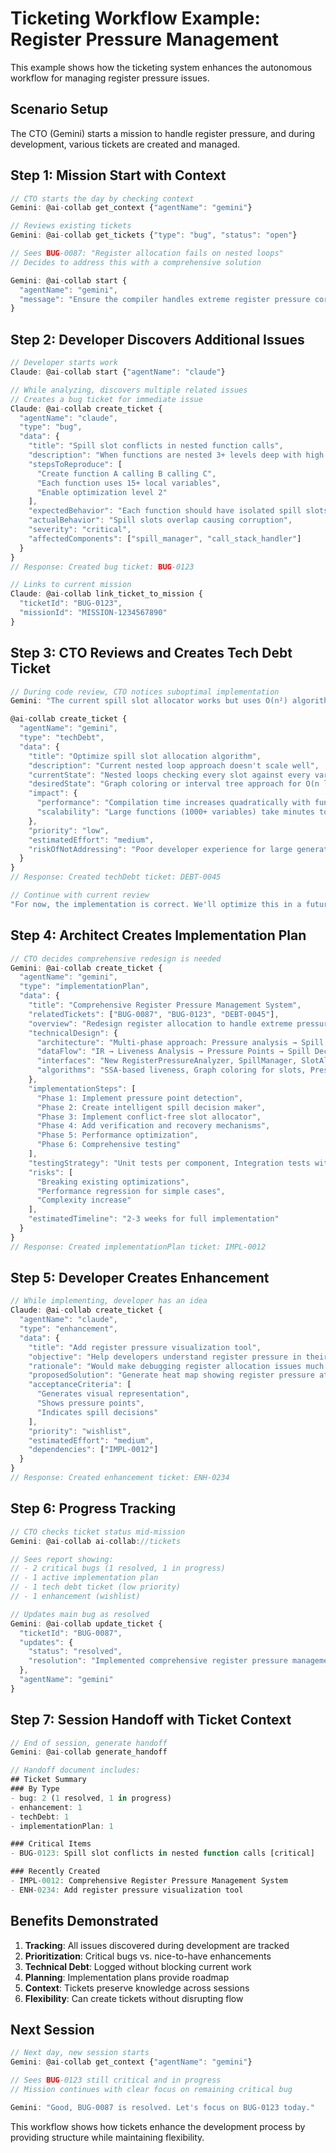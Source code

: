 # Ticketing Workflow Example: Register Pressure Management

This example shows how the ticketing system enhances the autonomous workflow for managing register pressure issues.

## Scenario Setup

The CTO (Gemini) starts a mission to handle register pressure, and during development, various tickets are created and managed.

## Step 1: Mission Start with Context

```javascript
// CTO starts the day by checking context
Gemini: @ai-collab get_context {"agentName": "gemini"}

// Reviews existing tickets
Gemini: @ai-collab get_tickets {"type": "bug", "status": "open"}

// Sees BUG-0087: "Register allocation fails on nested loops"
// Decides to address this with a comprehensive solution

Gemini: @ai-collab start {
  "agentName": "gemini", 
  "message": "Ensure the compiler handles extreme register pressure correctly, addressing BUG-0087 and related issues"
}
```

## Step 2: Developer Discovers Additional Issues

```javascript
// Developer starts work
Claude: @ai-collab start {"agentName": "claude"}

// While analyzing, discovers multiple related issues
// Creates a bug ticket for immediate issue
Claude: @ai-collab create_ticket {
  "agentName": "claude",
  "type": "bug",
  "data": {
    "title": "Spill slot conflicts in nested function calls",
    "description": "When functions are nested 3+ levels deep with high register pressure, spill slots can conflict",
    "stepsToReproduce": [
      "Create function A calling B calling C",
      "Each function uses 15+ local variables",
      "Enable optimization level 2"
    ],
    "expectedBehavior": "Each function should have isolated spill slots",
    "actualBehavior": "Spill slots overlap causing corruption",
    "severity": "critical",
    "affectedComponents": ["spill_manager", "call_stack_handler"]
  }
}
// Response: Created bug ticket: BUG-0123

// Links to current mission
Claude: @ai-collab link_ticket_to_mission {
  "ticketId": "BUG-0123",
  "missionId": "MISSION-1234567890"
}
```

## Step 3: CTO Reviews and Creates Tech Debt Ticket

```javascript
// During code review, CTO notices suboptimal implementation
Gemini: "The current spill slot allocator works but uses O(n²) algorithm. Creating tech debt ticket for future optimization."

@ai-collab create_ticket {
  "agentName": "gemini",
  "type": "techDebt",
  "data": {
    "title": "Optimize spill slot allocation algorithm",
    "description": "Current nested loop approach doesn't scale well",
    "currentState": "Nested loops checking every slot against every variable",
    "desiredState": "Graph coloring or interval tree approach for O(n log n)",
    "impact": {
      "performance": "Compilation time increases quadratically with function size",
      "scalability": "Large functions (1000+ variables) take minutes to compile"
    },
    "priority": "low",
    "estimatedEffort": "medium",
    "riskOfNotAddressing": "Poor developer experience for large generated code"
  }
}
// Response: Created techDebt ticket: DEBT-0045

// Continue with current review
"For now, the implementation is correct. We'll optimize this in a future iteration. Approving with minor revisions."
```

## Step 4: Architect Creates Implementation Plan

```javascript
// CTO decides comprehensive redesign is needed
Gemini: @ai-collab create_ticket {
  "agentName": "gemini",
  "type": "implementationPlan",
  "data": {
    "title": "Comprehensive Register Pressure Management System",
    "relatedTickets": ["BUG-0087", "BUG-0123", "DEBT-0045"],
    "overview": "Redesign register allocation to handle extreme pressure gracefully",
    "technicalDesign": {
      "architecture": "Multi-phase approach: Pressure analysis → Spill decision → Slot allocation → Verification",
      "dataFlow": "IR → Liveness Analysis → Pressure Points → Spill Decisions → Allocated IR",
      "interfaces": "New RegisterPressureAnalyzer, SpillManager, SlotAllocator interfaces",
      "algorithms": "SSA-based liveness, Graph coloring for slots, Pressure prediction heuristics"
    },
    "implementationSteps": [
      "Phase 1: Implement pressure point detection",
      "Phase 2: Create intelligent spill decision maker",
      "Phase 3: Implement conflict-free slot allocator",
      "Phase 4: Add verification and recovery mechanisms",
      "Phase 5: Performance optimization",
      "Phase 6: Comprehensive testing"
    ],
    "testingStrategy": "Unit tests per component, Integration tests with nested functions, Stress tests with 1000+ variables, Benchmark suite",
    "risks": [
      "Breaking existing optimizations",
      "Performance regression for simple cases",
      "Complexity increase"
    ],
    "estimatedTimeline": "2-3 weeks for full implementation"
  }
}
// Response: Created implementationPlan ticket: IMPL-0012
```

## Step 5: Developer Creates Enhancement

```javascript
// While implementing, developer has an idea
Claude: @ai-collab create_ticket {
  "agentName": "claude",
  "type": "enhancement",
  "data": {
    "title": "Add register pressure visualization tool",
    "objective": "Help developers understand register pressure in their code",
    "rationale": "Would make debugging register allocation issues much easier",
    "proposedSolution": "Generate heat map showing register pressure at each program point",
    "acceptanceCriteria": [
      "Generates visual representation",
      "Shows pressure points",
      "Indicates spill decisions"
    ],
    "priority": "wishlist",
    "estimatedEffort": "medium",
    "dependencies": ["IMPL-0012"]
  }
}
// Response: Created enhancement ticket: ENH-0234
```

## Step 6: Progress Tracking

```javascript
// CTO checks ticket status mid-mission
Gemini: @ai-collab ai-collab://tickets

// Sees report showing:
// - 2 critical bugs (1 resolved, 1 in progress)
// - 1 active implementation plan
// - 1 tech debt ticket (low priority)
// - 1 enhancement (wishlist)

// Updates main bug as resolved
Gemini: @ai-collab update_ticket {
  "ticketId": "BUG-0087",
  "updates": {
    "status": "resolved",
    "resolution": "Implemented comprehensive register pressure management per IMPL-0012"
  },
  "agentName": "gemini"
}
```

## Step 7: Session Handoff with Ticket Context

```javascript
// End of session, generate handoff
Gemini: @ai-collab generate_handoff

// Handoff document includes:
## Ticket Summary
### By Type
- bug: 2 (1 resolved, 1 in progress)
- enhancement: 1
- techDebt: 1
- implementationPlan: 1

### Critical Items
- BUG-0123: Spill slot conflicts in nested function calls [critical]

### Recently Created
- IMPL-0012: Comprehensive Register Pressure Management System
- ENH-0234: Add register pressure visualization tool
```

## Benefits Demonstrated

1. **Tracking**: All issues discovered during development are tracked
2. **Prioritization**: Critical bugs vs. nice-to-have enhancements
3. **Technical Debt**: Logged without blocking current work
4. **Planning**: Implementation plans provide roadmap
5. **Context**: Tickets preserve knowledge across sessions
6. **Flexibility**: Can create tickets without disrupting flow

## Next Session

```javascript
// Next day, new session starts
Gemini: @ai-collab get_context {"agentName": "gemini"}

// Sees BUG-0123 still critical and in progress
// Mission continues with clear focus on remaining critical bug

Gemini: "Good, BUG-0087 is resolved. Let's focus on BUG-0123 today."
```

This workflow shows how tickets enhance the development process by providing structure while maintaining flexibility.